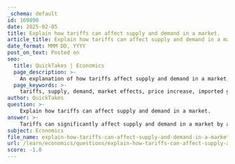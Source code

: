```yaml
---
_schema: default
id: 169890
date: 2025-02-05
title: Explain how tariffs can affect supply and demand in a market.
article_title: Explain how tariffs can affect supply and demand in a market.
date_format: MMM DD, YYYY
post_on_text: Posted on
seo:
  title: QuickTakes | Economics
  page_description: >-
    An explanation of how tariffs affect supply and demand in a market, including price changes, consumer behavior, domestic production, economic impacts, and long-term consequences.
  page_keywords: >-
    tariffs, supply, demand, market effects, price increase, imported goods, consumer behavior, domestic producers, economic consequences, inflation, trade relationships, retaliatory measures, structural changes, economic growth
author: QuickTakes
question: >-
    Explain how tariffs can affect supply and demand in a market.
answer: >-
    Tariffs can significantly affect supply and demand in a market by altering the prices of imported goods, which in turn influences consumer behavior and the competitive landscape for domestic producers. Here’s a detailed explanation of how this process works:\n\n1. **Increased Prices for Imported Goods**: When a tariff is imposed on imported goods, the cost of those goods rises. For example, if the U.S. imposes a 25% tariff on Canadian lumber, the price of Canadian lumber in the U.S. market increases. This price increase can lead to a decrease in the quantity demanded for that product, as consumers may seek cheaper alternatives or reduce their overall consumption.\n\n2. **Impact on Domestic Supply**: As imported goods become more expensive due to tariffs, domestic producers may find themselves in a more favorable position. They can increase their prices as the competition from imports diminishes. This can lead to an increase in the quantity supplied by domestic producers, as they respond to the higher prices and increased demand for their products.\n\n3. **Shifts in Demand**: The higher prices of imported goods can lead consumers to shift their preferences towards domestically produced alternatives. This shift can increase demand for local products, potentially benefiting domestic industries. However, if the price increase is significant, it may also lead to a decrease in overall consumer spending, as consumers may cut back on purchases to accommodate higher prices.\n\n4. **Economic Consequences**: The overall economic impact of tariffs can lead to inflationary pressures, as higher prices for imported goods can contribute to an increase in the general price level. This can reduce consumer purchasing power and lead to a decrease in consumer surplus, which is the difference between what consumers are willing to pay and what they actually pay.\n\n5. **Trade Relationships and Retaliation**: Tariffs can also lead to retaliatory measures from other countries, which can further disrupt supply and demand dynamics. For instance, if Canada responds to U.S. tariffs with its own tariffs on U.S. goods, it can lead to a decrease in exports for U.S. producers, affecting their supply and potentially leading to job losses in those industries.\n\n6. **Long-term Effects**: Over time, persistent tariffs can lead to structural changes in the economy. Industries that rely heavily on imported materials may face increased costs, which can reduce their competitiveness. This can lead to a reallocation of resources within the economy, affecting overall economic growth and productivity.\n\nIn summary, tariffs can create a complex interplay between supply and demand by increasing prices for imported goods, altering consumer behavior, and impacting domestic production. The net effect can lead to higher consumer prices, reduced demand for imports, and potential shifts in the competitive landscape, all of which have broader implications for the economy.
subject: Economics
file_name: explain-how-tariffs-can-affect-supply-and-demand-in-a-market.md
url: /learn/economics/questions/explain-how-tariffs-can-affect-supply-and-demand-in-a-market
score: -1.0
---
```


&nbsp;